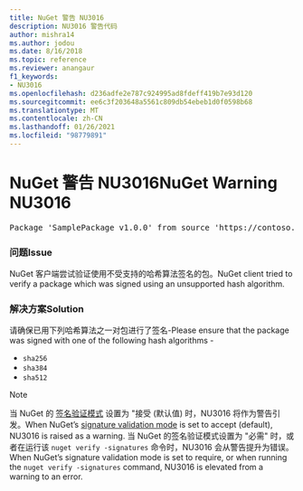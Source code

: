 ```yaml
---
title: NuGet 警告 NU3016
description: NU3016 警告代码
author: mishra14
ms.author: jodou
ms.date: 8/16/2018
ms.topic: reference
ms.reviewer: anangaur
f1_keywords:
- NU3016
ms.openlocfilehash: d236adfe2e787c924995ad8fdeff419b7e93d120
ms.sourcegitcommit: ee6c3f203648a5561c809db54ebeb1d0f0598b68
ms.translationtype: MT
ms.contentlocale: zh-CN
ms.lasthandoff: 01/26/2021
ms.locfileid: "98779891"
---
```

# <a name="nuget-warning-nu3016"></a><span data-ttu-id="100f9-103">NuGet 警告 NU3016</span><span class="sxs-lookup"><span data-stu-id="100f9-103">NuGet Warning NU3016</span></span>

<pre>Package 'SamplePackage v1.0.0' from source 'https://contoso.com/index.json': The package hash uses an unsupported hash algorithm.</pre>

### <a name="issue"></a><span data-ttu-id="100f9-104">问题</span><span class="sxs-lookup"><span data-stu-id="100f9-104">Issue</span></span>

<span data-ttu-id="100f9-105">NuGet 客户端尝试验证使用不受支持的哈希算法签名的包。</span><span class="sxs-lookup"><span data-stu-id="100f9-105">NuGet client tried to verify a package which was signed using an unsupported hash algorithm.</span></span>


### <a name="solution"></a><span data-ttu-id="100f9-106">解决方案</span><span class="sxs-lookup"><span data-stu-id="100f9-106">Solution</span></span>

<span data-ttu-id="100f9-107">请确保已用下列哈希算法之一对包进行了签名-</span><span class="sxs-lookup"><span data-stu-id="100f9-107">Please ensure that the package was signed  with one of the following hash algorithms -</span></span> 
* `sha256`
* `sha384`
* `sha512`


> [!Note]
> <span data-ttu-id="100f9-108">当 NuGet 的 [签名验证模式](../../consume-packages/installing-signed-packages.md#configure-package-signature-requirements) 设置为 "接受 (默认值) 时，NU3016 将作为警告引发。</span><span class="sxs-lookup"><span data-stu-id="100f9-108">When NuGet’s [signature validation mode](../../consume-packages/installing-signed-packages.md#configure-package-signature-requirements) is set to accept (default), NU3016 is raised as a warning.</span></span> <span data-ttu-id="100f9-109">当 NuGet 的签名验证模式设置为 "必需" 时，或者在运行该 `nuget verify -signatures` 命令时，NU3016 会从警告提升为错误。</span><span class="sxs-lookup"><span data-stu-id="100f9-109">When NuGet’s signature validation mode is set to require, or when running the `nuget verify -signatures` command, NU3016 is elevated from a warning to an error.</span></span> 
